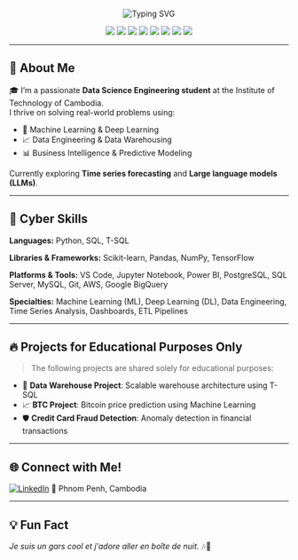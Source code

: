 <!-- Banner Image -->
<p align="center">
  <img src="https://readme-typing-svg.herokuapp.com?font=Fira+Code&size=28&pause=1000&color=00FFFF&center=true&width=800&lines=Hello%2C+I'm+Menghout+Chhon!;AI+%7C+ML+%7C+Blockchain+%7C+Data+Engineer;" alt="Typing SVG" />
</p>

<p align="center">
  <img src="https://img.shields.io/badge/AI-%2300FFFF?style=for-the-badge&logo=openai&logoColor=black" />
  <img src="https://img.shields.io/badge/Machine%20Learning-%2300FFFF?style=for-the-badge&logo=scikit-learn&logoColor=black" />
  <img src="https://img.shields.io/badge/Deep%20Learning-%2300FFFF?style=for-the-badge&logo=tensorflow&logoColor=black" />
  <img src="https://img.shields.io/badge/Blockchain-%2300FFFF?style=for-the-badge&logo=ethereum&logoColor=black" />
  <img src="https://img.shields.io/badge/AWS-%2300FFFF?style=for-the-badge&logo=amazon-aws&logoColor=black" />
  <img src="https://img.shields.io/badge/BigQuery-%2300FFFF?style=for-the-badge&logo=google-cloud&logoColor=black" />
  <img src="https://img.shields.io/badge/Data%20Engineering-%2300FFFF?style=for-the-badge&logo=dataspell&logoColor=black" />
  <img src="https://img.shields.io/badge/BI%20&%20Dashboard-%2300FFFF?style=for-the-badge&logo=powerbi&logoColor=black" />
</p>

---

## 🧠 About Me

🎓 I’m a passionate **Data Science Engineering student** at the Institute of Technology of Cambodia.  
I thrive on solving real-world problems using:
- 🧮 Machine Learning & Deep Learning
- 📈 Data Engineering & Data Warehousing
- 📊 Business Intelligence & Predictive Modeling

Currently exploring **Time series forecasting** and **Large language models (LLMs)**.

---

## 👾 Cyber Skills

**Languages:** Python, SQL, T-SQL  

**Libraries & Frameworks:** Scikit-learn, Pandas, NumPy, TensorFlow  

**Platforms & Tools:** VS Code, Jupyter Notebook, Power BI, PostgreSQL, SQL Server, MySQL, Git, AWS, Google BigQuery  

**Specialties:** Machine Learning (ML), Deep Learning (DL), Data Engineering, Time Series Analysis, Dashboards, ETL Pipelines  

---
## 🔥 Projects for Educational Purposes Only

> The following projects are shared solely for educational purposes:

- 🔮 **Data Warehouse Project**: Scalable warehouse architecture using T-SQL  
- 📈 **BTC Project**: Bitcoin price prediction using Machine Learning  
- 🛡️ **Credit Card Fraud Detection**: Anomaly detection in financial transactions  

---

## 🌐 Connect with Me!

[![LinkedIn](https://img.shields.io/badge/LinkedIn-0077B5?style=flat&logo=linkedin&logoColor=white)](https://www.linkedin.com/in/menghout-chhon/)
📍 Phnom Penh, Cambodia

---

## 💡 Fun Fact

_Je suis un gars cool et j'adore aller en boîte de nuit._ 🎶🍻


